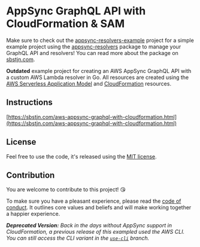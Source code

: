# AppSync GraphQL API with CloudFormation & SAM

Make sure to check out the [appsync-resolvers-example](https://github.com/sbstjn/appsync-resolvers-example) project for a simple example project using the [appsync-resolvers](https://github.com/sbstjn/appsync-resolvers) package to manage your GraphQL API and resolvers! You can read more about the package on [sbstjn.com](https://sbstjn.com/serverless-graphql-with-appsync-and-lambda.html).

**Outdated** example project for creating an AWS AppSync GraphQL API with a custom AWS Lambda resolver in Go. All resources are created using the [AWS Serverless Application Model](https://github.com/awslabs/serverless-application-model) and [CloudFormation](https://docs.aws.amazon.com/AWSCloudFormation/latest/UserGuide/aws-resource-appsync-apikey.html) resources.

## Instructions

[https://sbstjn.com/aws-appsync-graphql-with-cloudformation.html](https://sbstjn.com/aws-appsync-graphql-with-cloudformation.html)

## License

Feel free to use the code, it's released using the [MIT license](LICENSE.md).

## Contribution

You are welcome to contribute to this project! 😘 

To make sure you have a pleasant experience, please read the [code of conduct](CODE_OF_CONDUCT.md). It outlines core values and beliefs and will make working together a happier experience.

***Deprecated Version:** Back in the days without AppSync support in CloudFormation, a previous release of this exampled used the AWS CLI. You can still access the CLI variant in the [`use-cli`](https://github.com/sbstjn/appsync-graphql-rss-proxy-go/tree/use-cli) branch.*
